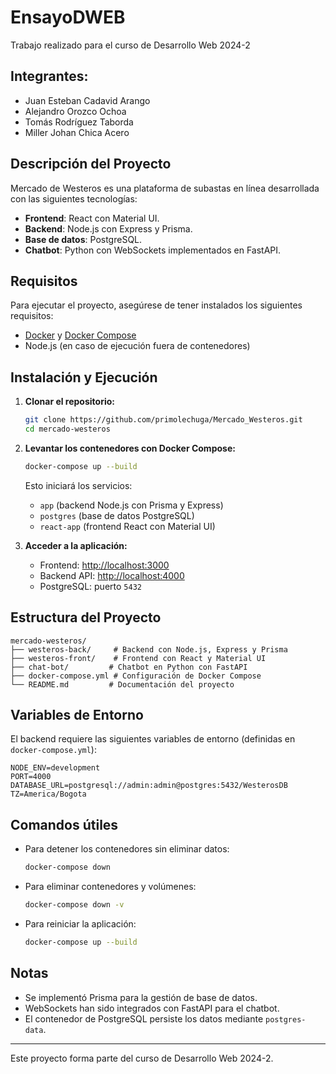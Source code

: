 # EnsayoDWEB

Trabajo realizado para el curso de Desarrollo Web 2024-2

## Integrantes:

- Juan Esteban Cadavid Arango
- Alejandro Orozco Ochoa
- Tomás Rodríguez Taborda
- Miller Johan Chica Acero

## Descripción del Proyecto

Mercado de Westeros es una plataforma de subastas en línea desarrollada con las siguientes tecnologías:

- **Frontend**: React con Material UI.
- **Backend**: Node.js con Express y Prisma.
- **Base de datos**: PostgreSQL.
- **Chatbot**: Python con WebSockets implementados en FastAPI.

## Requisitos

Para ejecutar el proyecto, asegúrese de tener instalados los siguientes requisitos:

- [Docker](https://www.docker.com/) y [Docker Compose](https://docs.docker.com/compose/)
- Node.js (en caso de ejecución fuera de contenedores)

## Instalación y Ejecución

1. **Clonar el repositorio:**
   ```sh
   git clone https://github.com/primolechuga/Mercado_Westeros.git
   cd mercado-westeros
   ```

2. **Levantar los contenedores con Docker Compose:**
   ```sh
   docker-compose up --build
   ```
   Esto iniciará los servicios:
   - `app` (backend Node.js con Prisma y Express)
   - `postgres` (base de datos PostgreSQL)
   - `react-app` (frontend React con Material UI)

3. **Acceder a la aplicación:**
   - Frontend: [http://localhost:3000](http://localhost:3000)
   - Backend API: [http://localhost:4000](http://localhost:4000)
   - PostgreSQL: puerto `5432`

## Estructura del Proyecto

```
mercado-westeros/
├── westeros-back/     # Backend con Node.js, Express y Prisma
├── westeros-front/    # Frontend con React y Material UI
├── chat-bot/         # Chatbot en Python con FastAPI
├── docker-compose.yml # Configuración de Docker Compose
└── README.md         # Documentación del proyecto
```

## Variables de Entorno

El backend requiere las siguientes variables de entorno (definidas en `docker-compose.yml`):

```env
NODE_ENV=development
PORT=4000
DATABASE_URL=postgresql://admin:admin@postgres:5432/WesterosDB
TZ=America/Bogota
```

## Comandos útiles

- Para detener los contenedores sin eliminar datos:
  ```sh
  docker-compose down
  ```
- Para eliminar contenedores y volúmenes:
  ```sh
  docker-compose down -v
  ```
- Para reiniciar la aplicación:
  ```sh
  docker-compose up --build
  ```

## Notas

- Se implementó Prisma para la gestión de base de datos.
- WebSockets han sido integrados con FastAPI para el chatbot.
- El contenedor de PostgreSQL persiste los datos mediante `postgres-data`.

---

Este proyecto forma parte del curso de Desarrollo Web 2024-2.

